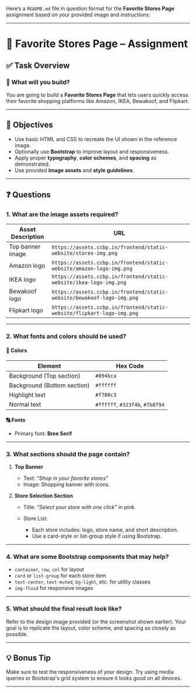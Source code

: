 Here’s a `README.md` file in question format for the **Favorite Stores Page** assignment based on your provided image and instructions:

---

# 📄 Favorite Stores Page – Assignment

## ✅ Task Overview

### 🧩 What will you build?

You are going to build a **Favorite Stores Page** that lets users quickly access their favorite shopping platforms like Amazon, IKEA, Bewakoof, and Flipkart.

---

## 🎯 Objectives

* Use basic HTML and CSS to recreate the UI shown in the reference image.
* Optionally use **Bootstrap** to improve layout and responsiveness.
* Apply proper **typography**, **color schemes**, and **spacing** as demonstrated.
* Use provided **image assets** and **style guidelines**.

---

## ❓ Questions

### 1. What are the image assets required?

| Asset Description | URL                                                                    |
| ----------------- | ---------------------------------------------------------------------- |
| Top banner image  | `https://assets.ccbp.in/frontend/static-website/stores-img.png`        |
| Amazon logo       | `https://assets.ccbp.in/frontend/static-website/amazon-logo-img.png`   |
| IKEA logo         | `https://assets.ccbp.in/frontend/static-website/ikea-logo-img.png`     |
| Bewakoof logo     | `https://assets.ccbp.in/frontend/static-website/bewakoof-logo-img.png` |
| Flipkart logo     | `https://assets.ccbp.in/frontend/static-website/flipkart-logo-img.png` |

---

### 2. What fonts and colors should be used?

#### 🎨 Colors

| Element                     | Hex Code                        |
| --------------------------- | ------------------------------- |
| Background (Top section)    | `#894bca`                       |
| Background (Bottom section) | `#ffffff`                       |
| Highlight text              | `#f780c3`                       |
| Normal text                 | `#ffffff`, `#323f4b`, `#7b8794` |

#### 🔠 Fonts

* Primary font: **Bree Serif**

---

### 3. What sections should the page contain?

1. **Top Banner**

   * Text: *“Shop in your favorite stores”*
   * Image: Shopping banner with icons.

2. **Store Selection Section**

   * Title: *“Select your store with one click”* in pink.
   * Store List:

     * Each store includes: logo, store name, and short description.
     * Use a card-style or list-group style if using Bootstrap.

---

### 4. What are some Bootstrap components that may help?

* `container`, `row`, `col` for layout
* `card` or `list-group` for each store item
* `text-center`, `text-muted`, `bg-light`, etc. for utility classes
* `img-fluid` for responsive images

---

### 5. What should the final result look like?

Refer to the design image provided (or the screenshot shown earlier). Your goal is to replicate the layout, color scheme, and spacing as closely as possible.

---

## 💡 Bonus Tip

Make sure to test the responsiveness of your design. Try using media queries or Bootstrap's grid system to ensure it looks good on all devices.

---

